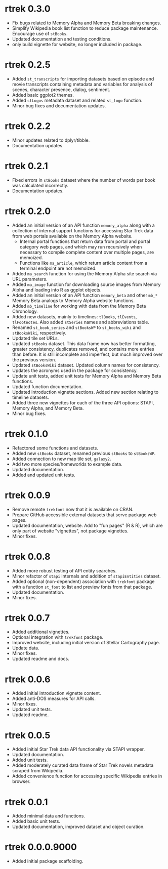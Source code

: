 # rtrek 0.3.0

* Fix bugs related to Memory Alpha and Memory Beta breaking changes.
* Simplify Wikipedia book list function to reduce package maintenance. Encourage use of `stBooks`.
* Updated documentation and testing conditions.
* only build vignette for website, no longer included in package.

# rtrek 0.2.5

* Added `st_transcripts` for importing datasets based on episode and movie transcripts containing metadata and variables for analysis of scenes, character presence, dialog, sentiment.
* Added basic ggplot2 themes.
* Added `stLogos` metadata dataset and related `st_logo` function.
* Minor bug fixes and documentation updates.

# rtrek 0.2.2

* Minor updates related to dplyr/tibble.
* Documentation updates.

# rtrek 0.2.1

* Fixed errors in `stBooks` dataset where the number of words per book was calculated incorrectly.
* Documentation updates.

# rtrek 0.2.0

* Added an initial version of an API function `memory_alpha` along with a collection of internal support functions for accessing Star Trek data from web portals available on the Memory Alpha website.
    * Internal portal functions that return data from portal and portal category web pages, and which may run recursively when necessary to compile complete content over multiple pages, are memoized. 
    * Functions like `ma_article`, which return article content from a terminal endpoint are not memoized.
* Added `ma_search` function for using the Memory Alpha site search via URL parameters.
* Added `ma_image` function for downloading source images from Memory Alpha and loading into R as ggplot objects.
* Added an initial version of an API function `memory_beta` and other `mb_*` Memory Beta analogs to Memory Alpha website functions.
* Added `mb_timeline` for working with data from the Memory Beta Chronology.
* Added new datasets, mainly to timelines: `tlBooks`, `tlEvents`, `tlFootnotes`. Also added `stSeries` names and abbreviations table.
* Renamed `st_book_series` and `stBooksWP` to `st_books_wiki` and `stBooksWiki`, respectively.
* Updated tile set URLs.
* Updated `stBooks` dataset. This data frame now has better formatting, greater consistency, duplicates removed, and contains more entries than before. It is still incomplete and imperfect, but much improved over the previous version.
* Updated `stBooksWiki` dataset. Updated column names for consistency.
* Updates the acronyms used in the package for consistency.
* Update unit tests, added unit tests for Memory Alpha  and Memory Beta functions.
* Updated function documentation.
* Updated introduction vignette sections. Added new section relating to timeline datasets.
* Added three new vignettes for each of the three API options: STAPI, Memory Alpha, and Memory Beta.
* Minor bug fixes.

# rtrek 0.1.0

* Refactored some functions and datasets.
* Added new `stBooks` dataset, renamed previous `stBooks` to `stBooksWP`.
* Added connection to new map tile set, `galaxy2`.
* Add two more species/homeworlds to example data.
* Updated documentation.
* Added and updated unit tests.

# rtrek 0.0.9

* Remove remote `trekfont` now that it is available on CRAN.
* Prepare GitHub accessible external datasets that serve package web pages.
* Updated documentation, website. Add to "fun pages" (R & R), which are only part of website "vignettes", not package vignettes.
* Minor fixes.

# rtrek 0.0.8

* Added more robust testing of API entity searches.
* Minor refactor of `stapi` internals and addition of `stapiEntities` dataset.
* Added optional (non-dependent) association with `trekfont` package with a function `st_font` to list and preview fonts from that package.
* Updated documentation.
* Minor fixes.

# rtrek 0.0.7

* Added additional vignettes.
* Optional integration with `trekfont` package.
* Improved website, including initial version of Stellar Cartography page.
* Update data.
* Minor fixes.
* Updated readme and docs.

# rtrek 0.0.6

* Added initial introduction vignette content.
* Added anti-DOS measures for API calls.
* Minor fixes.
* Updated unit tests.
* Updated readme.

# rtrek 0.0.5

* Added initial Star Trek data API functionality via STAPI wrapper.
* Updated documentation.
* Added unit tests.
* Added moderately curated data frame of Star Trek novels metadata scraped from Wikipedia.
* Added convenience function for accessing specific Wikipedia entries in browser.

# rtrek 0.0.1

* Added minimal data and functions.
* Added basic unit tests.
* Updated documentation, improved dataset and object curation.

# rtrek 0.0.0.9000

* Added initial package scaffolding.
